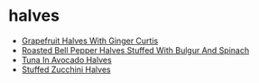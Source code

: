 # halves

 * [Grapefruit Halves With Ginger Curtis](index/g/grapefruit-halves-with-ginger-curtis-10343.json)
 * [Roasted Bell Pepper Halves Stuffed With Bulgur And Spinach](index/r/roasted-bell-pepper-halves-stuffed-with-bulgur-and-spinach-230629.json)
 * [Tuna In Avocado Halves](index/t/tuna-in-avocado-halves-101922.json)
 * [Stuffed Zucchini Halves](index/s/stuffed-zucchini-halves.json)
